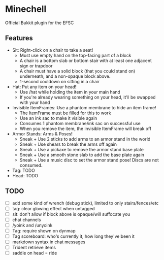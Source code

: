 # Minechell
Official Bukkit plugin for the EFSC

## Features
- Sit: Right-click on a chair to take a seat!
    - Must use empty hand on the top-facing part of a block
    - A chair is a bottom slab or bottom stair with at least one adjacent sign or trapdoor
    - A chair must have a solid block (that you could stand on) underneath, and a non-opaque block above.
    - 1-second cooldown on sitting in a chair
- Hat: Put any item on your head!
    - Use /hat while holding the item in your main hand
    - If you're already wearing something on your head, it'll be swapped with your hand
- Invisible ItemFrames: Use a phantom membrane to hide an item frame!
    - The ItemFrame must be filled for this to work
    - Use an ink sac to make it visible again
    - Consumes 1 phantom membrane/ink sac on successful use
    - When you remove the item, the invisible ItemFrame will break off
- Armor Stands: Arms & Poses!
    - Sneak + Use 2 sticks to add arms to an armor stand in the world
    - Sneak + Use shears to break the arms off again
    - Sneak + Use a pickaxe to remove the armor stand base plate
    - Sneak + Use a smooth stone slab to add the base plate again
    - Sneak + Use a music disc to set the armor stand pose! Discs are not consumed.
- Tag: TODO
- Head: TODO

## TODO
- [ ] add some kind of wrench (debug stick), limited to only stairs/fences/etc
- [ ] tag: clear glowing effect when untagged
- [ ] sit: don't allow if block above is opaque/will suffocate you
- [ ] chat channels
- [ ] /yoink and /unyoink
- [ ] Tag: require shown on dynmap
- [ ] Tag scoreboard: who's currently it, how long they've been it
- [ ] markdown syntax in chat messages
- [ ] Trident retrieve items
- [ ] saddle on head = ride
